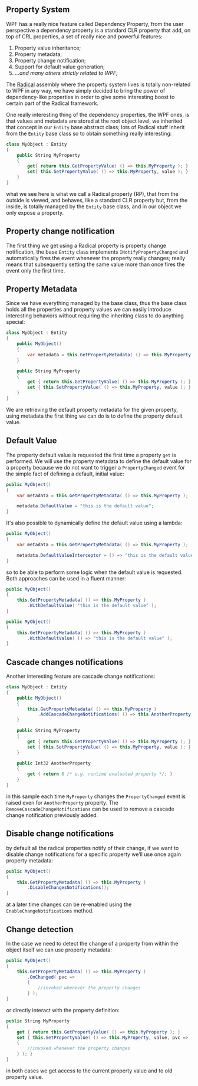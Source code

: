 ## Property System

WPF has a really nice feature called Dependency Property, from the user perspective a dependency property is a standard CLR property that add, on top of CRL properties, a set of really nice and powerful features:

1. Property value inheritance;
2. Property metadata;
3. Property change notification;
4. Support for default value generation;
5. *…and many others strictly related to WPF;*

The [Radical](https://github.com/RadicalFx/radical) assembly where the property system lives is totally non-related to WPF in any way, we have simply decided to bring the power of dependency-like properties in order to give some interesting boost to certain part of the Radical framework.

One really interesting thing of the dependency properties, the WPF ones, is that values and metadata are stored at the root object level, we inherited that concept in our `Entity` base abstract class; lots of Radical stuff inherit from the `Entity` base class so to obtain something really interesting:

```csharp
class MyObject : Entity
{
    public String MyProperty
    {
        get{ return this.GetPropertyValue( () => this.MyProperty ); }
        set{ this.SetPropertyValue( () => this.MyProperty, value ); }
    }
}
```

what we see here is what we call a Radical property (RP), that from the outside is viewed, and behaves, like a standard CLR property but, from the inside, is totally managed by the `Entity` base class, and in our object we only expose a property.

## Property change notification

The first thing we get using a Radical property is property change notification, the base `Entity` class implements `INotifyPropertyChanged` and automatically fires the event whenever the property really changes; really means that subsequently setting the same value more than once fires the event only the first time.

## Property Metadata

Since we have everything managed by the base class, thus the base class holds all the properties and property values we can easily  introduce interesting behaviors without requiring the inheriting class to do anything special:

```csharp
class MyObject : Entity
{
    public MyObject()
    {
        var metadata = this.GetPropertyMetadata( () => this.MyProperty );
    }

    public String MyProperty
    {
        get { return this.GetPropertyValue( () => this.MyProperty ); }
        set { this.SetPropertyValue( () => this.MyProperty, value ); }
    }
}
```

We are retrieving the default property metadata for the given property, using metadata the first thing we can do is to define the property default value.

## Default Value

The property default value is requested the first time a property `get` is performed. We will use the property metadata to define the default value for a property because we do not want to trigger a `PropertyChanged` event for the simple fact of defining a default, initial value:

```csharp
public MyObject()
{
    var metadata = this.GetPropertyMetadata( () => this.MyProperty );

    metadata.DefaultValue = "this is the default value";
}
```

It's also possible to dynamically define the default value using a lambda:

```csharp
public MyObject()
{
    var metadata = this.GetPropertyMetadata( () => this.MyProperty );

    metadata.DefaultValueInterceptor = () => "this is the default value";
}
```

so to be able to perform some logic when the default value is requested. Both approaches can be used in a fluent manner:

```csharp
public MyObject()
{
    this.GetPropertyMetadata( () => this.MyProperty )
        .WithDefaultValue( "this is the default value" );
}
```

```csharp
public MyObject()
{
    this.GetPropertyMetadata( () => this.MyProperty )
        .WithDefaultValue( () => "this is the default value" );
}
```

## Cascade changes notifications

Another interesting feature are cascade change notifications:

```csharp
class MyObject : Entity
{
    public MyObject()
    {
        this.GetPropertyMetadata( () => this.MyProperty )
            .AddCascadeChangeNotifications( () => this.AnotherProperty );
    }

    public String MyProperty
    {
        get { return this.GetPropertyValue( () => this.MyProperty ); }
        set { this.SetPropertyValue( () => this.MyProperty, value ); }
    }

    public Int32 AnotherProperty
    {
        get { return 0 /* e.g. runtime evaluated property */; }
    }
}
```

in this sample each time `MyProperty` changes the `PropertyChanged` event is raised even for `AnotherProperty` property. The `RemoveCascadeChangeNotifications` can be used to remove a cascade change notification previously added.

## Disable change notifications

by default all the radical properties notify of their change, if we want to disable change notifications for a specific property we’ll use once again property metadata:

```csharp
public MyObject()
{
    this.GetPropertyMetadata( () => this.MyProperty )
        .DisableChangesNotifications();
}
```

at a later time changes can be re-enabled using the `EnableChangeNotifications` method.

## Change detection

In the case we need to detect the change of a property from within the object itself we can use property metadata:

```csharp
public MyObject()
{
    this.GetPropertyMetadata( () => this.MyProperty )
        .OnChanged( pvc => 
        {
            //invoked whenever the property changes
        } );
}
```

or directly interact with the property definition:

```csharp
public String MyProperty
{
    get { return this.GetPropertyValue( () => this.MyProperty ); }
    set { this.SetPropertyValue( () => this.MyProperty, value, pvc => 
    {
        //invoked whenever the property changes
    } ); }
}
```

in both cases we get access to the current property value and to old property value.
